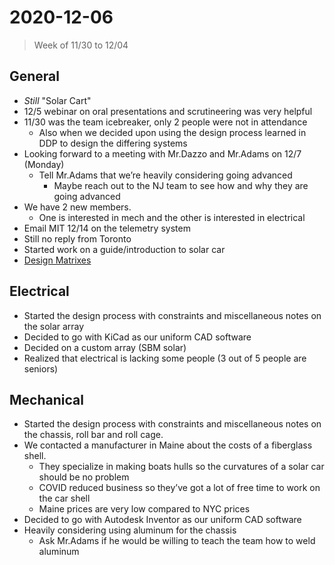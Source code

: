 # 2020-12-06

> Week of 11/30 to 12/04


## General

* *Still* "Solar Cart"
* 12/5 webinar on oral presentations and scrutineering was very helpful
* 11/30 was the team icebreaker, only 2 people were not in attendance
    * Also when we decided upon using the design process learned in DDP to design the differing systems 
* Looking forward to a meeting with Mr.Dazzo and Mr.Adams on 12/7 (Monday)
    * Tell Mr.Adams that we’re heavily considering going advanced
        * Maybe reach out to the NJ team to see how and why they are going advanced
* We have 2 new members. 
    * One is interested in mech and the other is interested in electrical
* Email MIT 12/14 on the telemetry system 
* Still no reply from Toronto
* Started work on a guide/introduction to solar car
* [Design Matrixes](https://drive.google.com/drive/folders/1qC7gMv7oVcUNjObTDoOa0sVOXh7vUEbj?usp=sharing)


## Electrical

* Started the design process with constraints and miscellaneous notes on the solar array
* Decided to go with KiCad as our uniform CAD software
* Decided on a custom array (SBM solar)
* Realized that electrical is lacking some people (3 out of 5 people are seniors)


## Mechanical

* Started the design process with constraints and miscellaneous notes on the chassis, roll bar and roll cage. 
* We contacted a manufacturer in Maine about the costs of a fiberglass shell.
    * They specialize in making boats hulls so the curvatures of a solar car should be no problem
    * COVID reduced business so they’ve got a lot of free time to work on the car shell
    * Maine prices are very low compared to NYC prices
* Decided to go with Autodesk Inventor as our uniform CAD software
* Heavily considering using aluminum for the chassis
    * Ask Mr.Adams if he would be willing to teach the team how to weld aluminum

